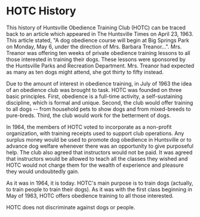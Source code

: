 # HOTC History

 This history of Huntsville Obedience Training Club (HOTC) can be traced back to an article which appeared in The Huntsville Times on April 23, 1963. This article stated, "A dog obedience course will begin at Big Springs Park on Monday, May 6, under the direction of Mrs. Barbara Treanor...". Mrs. Treanor was offering ten weeks of private obedience training lessons to all those interested in training their dogs. These lessons were sponsored by the Huntsville Parks and Recreation Department. Mrs. Treanor had expected as many as ten dogs might attend, she got thirty to fifty instead.

Due to the amount of interest in obedience training, in July of 1963 the idea of an obedience club was brought to task. HOTC was founded on three basic principles. First, obedience is a full-time activity, a self-sustaining discipline, which is formal and unique. Second, the club would offer training to all dogs -- from household pets to show dogs and from mixed-breeds to pure-breds. Third, the club would work for the betterment of dogs.

In 1964, the members of HOTC voted to incorporate as a non-profit organization, with training receipts used to support club operations. Any surplus money would be used to promote dog obedience in Huntsville or to advance dog welfare whenever there was an opportunity to give purposeful help. The club also agreed that instructors would not be paid. It was agreed that instructors would be allowed to teach all the classes they wished and HOTC would not charge them for the wealth of experience and pleasure they would undoubtedly gain.

As it was in 1964, it is today. HOTC's main purpose is to train dogs (actually, to train people to train their dogs). As it was with the first class beginning in May of 1963, HOTC offers obedience training to all those interested. 

HOTC does not discriminate against dogs or people.
